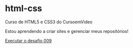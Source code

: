 # html-css
 Curso de HTML5 e CSS3 do CursoemVideo


Estou aprendendo a criar sites e gerenciar meus repositórios!

<a href="https://carlalucio.github.io/html-css/desafios/desafio009/index.html"> Executar o desafio 009</a>